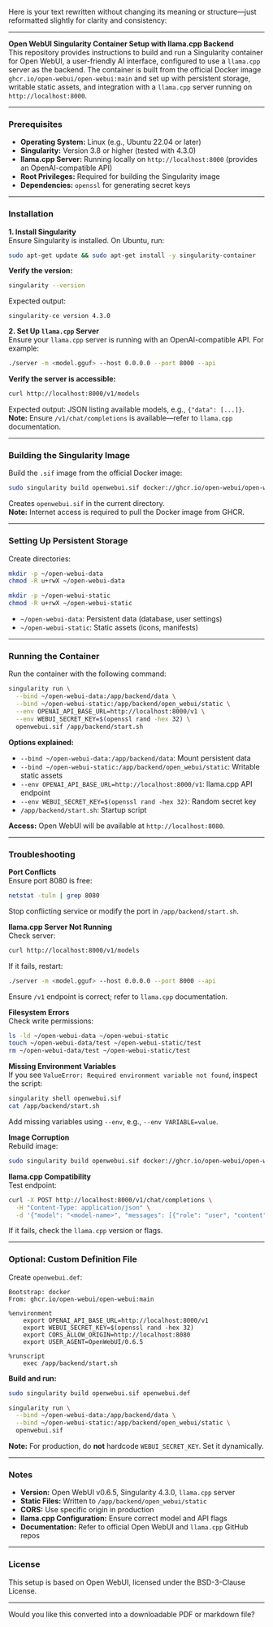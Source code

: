 Here is your text rewritten without changing its meaning or structure—just reformatted slightly for clarity and consistency:

---

**Open WebUI Singularity Container Setup with llama.cpp Backend**  
This repository provides instructions to build and run a Singularity container for Open WebUI, a user-friendly AI interface, configured to use a `llama.cpp` server as the backend. The container is built from the official Docker image `ghcr.io/open-webui/open-webui:main` and set up with persistent storage, writable static assets, and integration with a `llama.cpp` server running on `http://localhost:8000`.

---

### Prerequisites

- **Operating System:** Linux (e.g., Ubuntu 22.04 or later)  
- **Singularity:** Version 3.8 or higher (tested with 4.3.0)  
- **llama.cpp Server:** Running locally on `http://localhost:8000` (provides an OpenAI-compatible API)  
- **Root Privileges:** Required for building the Singularity image  
- **Dependencies:** `openssl` for generating secret keys  

---

### Installation

**1. Install Singularity**  
Ensure Singularity is installed. On Ubuntu, run:  
```bash
sudo apt-get update && sudo apt-get install -y singularity-container
```

**Verify the version:**  
```bash
singularity --version
```

Expected output:  
```text
singularity-ce version 4.3.0
```

**2. Set Up `llama.cpp` Server**  
Ensure your `llama.cpp` server is running with an OpenAI-compatible API. For example:  
```bash
./server -m <model.gguf> --host 0.0.0.0 --port 8000 --api
```

**Verify the server is accessible:**  
```bash
curl http://localhost:8000/v1/models
```

Expected output: JSON listing available models, e.g., `{"data": [...]}`.  
**Note:** Ensure `/v1/chat/completions` is available—refer to `llama.cpp` documentation.

---

### Building the Singularity Image

Build the `.sif` image from the official Docker image:  
```bash
sudo singularity build openwebui.sif docker://ghcr.io/open-webui/open-webui:main
```

Creates `openwebui.sif` in the current directory.  
**Note:** Internet access is required to pull the Docker image from GHCR.

---

### Setting Up Persistent Storage

Create directories:  
```bash
mkdir -p ~/open-webui-data
chmod -R u+rwX ~/open-webui-data

mkdir -p ~/open-webui-static
chmod -R u+rwX ~/open-webui-static
```

- `~/open-webui-data`: Persistent data (database, user settings)  
- `~/open-webui-static`: Static assets (icons, manifests)  

---

### Running the Container

Run the container with the following command:  
```bash
singularity run \
  --bind ~/open-webui-data:/app/backend/data \
  --bind ~/open-webui-static:/app/backend/open_webui/static \
  --env OPENAI_API_BASE_URL=http://localhost:8000/v1 \
  --env WEBUI_SECRET_KEY=$(openssl rand -hex 32) \
  openwebui.sif /app/backend/start.sh
```

**Options explained:**

- `--bind ~/open-webui-data:/app/backend/data`: Mount persistent data  
- `--bind ~/open-webui-static:/app/backend/open_webui/static`: Writable static assets  
- `--env OPENAI_API_BASE_URL=http://localhost:8000/v1`: llama.cpp API endpoint  
- `--env WEBUI_SECRET_KEY=$(openssl rand -hex 32)`: Random secret key  
- `/app/backend/start.sh`: Startup script  

**Access:** Open WebUI will be available at `http://localhost:8080`.

---

### Troubleshooting

**Port Conflicts**  
Ensure port 8080 is free:  
```bash
netstat -tuln | grep 8080
```

Stop conflicting service or modify the port in `/app/backend/start.sh`.

**llama.cpp Server Not Running**  
Check server:  
```bash
curl http://localhost:8000/v1/models
```

If it fails, restart:  
```bash
./server -m <model.gguf> --host 0.0.0.0 --port 8000 --api
```

Ensure `/v1` endpoint is correct; refer to `llama.cpp` documentation.

**Filesystem Errors**  
Check write permissions:  
```bash
ls -ld ~/open-webui-data ~/open-webui-static
touch ~/open-webui-data/test ~/open-webui-static/test
rm ~/open-webui-data/test ~/open-webui-static/test
```

**Missing Environment Variables**  
If you see `ValueError: Required environment variable not found`, inspect the script:  
```bash
singularity shell openwebui.sif
cat /app/backend/start.sh
```

Add missing variables using `--env`, e.g., `--env VARIABLE=value`.

**Image Corruption**  
Rebuild image:  
```bash
sudo singularity build openwebui.sif docker://ghcr.io/open-webui/open-webui:main
```

**llama.cpp Compatibility**  
Test endpoint:  
```bash
curl -X POST http://localhost:8000/v1/chat/completions \
  -H "Content-Type: application/json" \
  -d '{"model": "<model-name>", "messages": [{"role": "user", "content": "Hello"}]}'
```

If it fails, check the `llama.cpp` version or flags.

---

### Optional: Custom Definition File

Create `openwebui.def`:  
```
Bootstrap: docker
From: ghcr.io/open-webui/open-webui:main

%environment
    export OPENAI_API_BASE_URL=http://localhost:8000/v1
    export WEBUI_SECRET_KEY=$(openssl rand -hex 32)
    export CORS_ALLOW_ORIGIN=http://localhost:8080
    export USER_AGENT=OpenWebUI/0.6.5

%runscript
    exec /app/backend/start.sh
```

**Build and run:**  
```bash
sudo singularity build openwebui.sif openwebui.def

singularity run \
  --bind ~/open-webui-data:/app/backend/data \
  --bind ~/open-webui-static:/app/backend/open_webui/static \
  openwebui.sif
```

**Note:** For production, do **not** hardcode `WEBUI_SECRET_KEY`. Set it dynamically.

---

### Notes

- **Version:** Open WebUI v0.6.5, Singularity 4.3.0, `llama.cpp` server  
- **Static Files:** Written to `/app/backend/open_webui/static`  
- **CORS:** Use specific origin in production  
- **llama.cpp Configuration:** Ensure correct model and API flags  
- **Documentation:** Refer to official Open WebUI and `llama.cpp` GitHub repos

---

### License

This setup is based on Open WebUI, licensed under the BSD-3-Clause License.

---

Would you like this converted into a downloadable PDF or markdown file?
